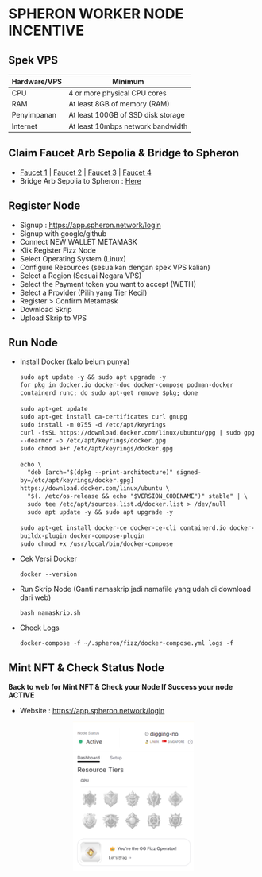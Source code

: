 # SPHERON WORKER NODE INCENTIVE

## Spek VPS

|  Hardware/VPS |  Minimum |
| ------------ | ------------ |
| CPU  | 4 or more physical CPU cores  |
| RAM | At least 8GB of memory (RAM) |
| Penyimpanan  | At least 100GB of SSD disk storage |
| Internet | At least 10mbps network bandwidth |

## Claim Faucet Arb Sepolia & Bridge to Spheron
- [Faucet 1](https://faucet.quicknode.com/arbitrum/sepolia) | [Faucet 2](https://www.alchemy.com/faucets/arbitrum-sepolia) | [Faucet 3](https://faucets.chain.link/arbitrum-sepolia) | [Faucet 4](https://learnweb3.io/faucets/arbitrum_sepolia/)
- Bridge Arb Sepolia to Spheron : [Here](https://spheron-devnet-eth.bridge.caldera.xyz/)

## Register Node
- Signup : https://app.spheron.network/login
- Signup with google/github
- Connect NEW WALLET METAMASK
- Klik Register Fizz Node
- Select Operating System (Linux)
- Configure Resources (sesuaikan dengan spek VPS kalian)
- Select a Region (Sesuai Negara VPS)
- Select the Payment token you want to accept (WETH)
- Select a Provider (Pilih yang Tier Kecil)
- Register > Confirm Metamask
- Download Skrip
- Upload Skrip to VPS

## Run Node
  - Install Docker (kalo belum punya)
    ```
    sudo apt update -y && sudo apt upgrade -y
    for pkg in docker.io docker-doc docker-compose podman-docker containerd runc; do sudo apt-get remove $pkg; done

    sudo apt-get update
    sudo apt-get install ca-certificates curl gnupg
    sudo install -m 0755 -d /etc/apt/keyrings
    curl -fsSL https://download.docker.com/linux/ubuntu/gpg | sudo gpg --dearmor -o /etc/apt/keyrings/docker.gpg
    sudo chmod a+r /etc/apt/keyrings/docker.gpg

    echo \
      "deb [arch="$(dpkg --print-architecture)" signed-by=/etc/apt/keyrings/docker.gpg] https://download.docker.com/linux/ubuntu \
      "$(. /etc/os-release && echo "$VERSION_CODENAME")" stable" | \
      sudo tee /etc/apt/sources.list.d/docker.list > /dev/null
      sudo apt update -y && sudo apt upgrade -y

    sudo apt-get install docker-ce docker-ce-cli containerd.io docker-buildx-plugin docker-compose-plugin
    sudo chmod +x /usr/local/bin/docker-compose
    ```
  - Cek Versi Docker
    ```
    docker --version
    ```
  - Run Skrip Node (Ganti namaskrip jadi namafile yang udah di download dari web)
    ```
    bash namaskrip.sh
    ```
  - Check Logs
    ```
    docker-compose -f ~/.spheron/fizz/docker-compose.yml logs -f
    ```
## Mint NFT & Check Status Node
**Back to web for Mint NFT & Check your Node If Success your node ACTIVE**
- Website : https://app.spheron.network/login
<p align="center">
  <img height="300" height="auto" src="https://github.com/zamzasalim/spheron/blob/main/xxxxxxxx.png">
</p>
